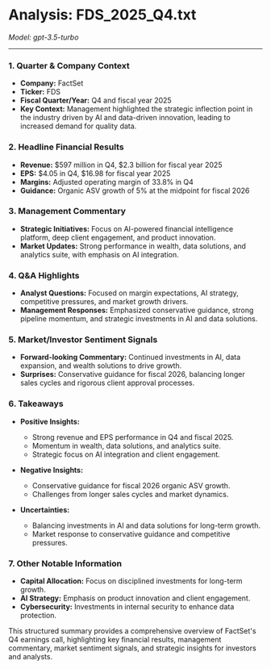 # Analysis: FDS_2025_Q4.txt

*Model: gpt-3.5-turbo*

---

### 1. Quarter & Company Context
- **Company:** FactSet
- **Ticker:** FDS
- **Fiscal Quarter/Year:** Q4 and fiscal year 2025
- **Key Context:** Management highlighted the strategic inflection point in the industry driven by AI and data-driven innovation, leading to increased demand for quality data.

### 2. Headline Financial Results
- **Revenue:** $597 million in Q4, $2.3 billion for fiscal year 2025
- **EPS:** $4.05 in Q4, $16.98 for fiscal year 2025
- **Margins:** Adjusted operating margin of 33.8% in Q4
- **Guidance:** Organic ASV growth of 5% at the midpoint for fiscal 2026

### 3. Management Commentary
- **Strategic Initiatives:** Focus on AI-powered financial intelligence platform, deep client engagement, and product innovation.
- **Market Updates:** Strong performance in wealth, data solutions, and analytics suite, with emphasis on AI integration.

### 4. Q&A Highlights
- **Analyst Questions:** Focused on margin expectations, AI strategy, competitive pressures, and market growth drivers.
- **Management Responses:** Emphasized conservative guidance, strong pipeline momentum, and strategic investments in AI and data solutions.

### 5. Market/Investor Sentiment Signals
- **Forward-looking Commentary:** Continued investments in AI, data expansion, and wealth solutions to drive growth.
- **Surprises:** Conservative guidance for fiscal 2026, balancing longer sales cycles and rigorous client approval processes.

### 6. Takeaways
- **Positive Insights:**
  - Strong revenue and EPS performance in Q4 and fiscal 2025.
  - Momentum in wealth, data solutions, and analytics suite.
  - Strategic focus on AI integration and client engagement.

- **Negative Insights:**
  - Conservative guidance for fiscal 2026 organic ASV growth.
  - Challenges from longer sales cycles and market dynamics.

- **Uncertainties:**
  - Balancing investments in AI and data solutions for long-term growth.
  - Market response to conservative guidance and competitive pressures.

### 7. Other Notable Information
- **Capital Allocation:** Focus on disciplined investments for long-term growth.
- **AI Strategy:** Emphasis on product innovation and client engagement.
- **Cybersecurity:** Investments in internal security to enhance data protection.

This structured summary provides a comprehensive overview of FactSet's Q4 earnings call, highlighting key financial results, management commentary, market sentiment signals, and strategic insights for investors and analysts.